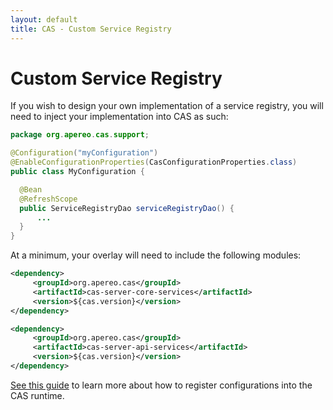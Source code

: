 ```yaml
---
layout: default
title: CAS - Custom Service Registry
---
```


# Custom Service Registry

If you wish to design your own implementation of a service registry, you will need to inject your implementation into CAS as such:

```java
package org.apereo.cas.support;

@Configuration("myConfiguration")
@EnableConfigurationProperties(CasConfigurationProperties.class)
public class MyConfiguration {

  @Bean
  @RefreshScope
  public ServiceRegistryDao serviceRegistryDao() {
      ...
  }
}
```

At a minimum, your overlay will need to include the following modules:

```xml
<dependency>
     <groupId>org.apereo.cas</groupId>
     <artifactId>cas-server-core-services</artifactId>
     <version>${cas.version}</version>
</dependency>

<dependency>
     <groupId>org.apereo.cas</groupId>
     <artifactId>cas-server-api-services</artifactId>
     <version>${cas.version}</version>
</dependency>
```

[See this guide](Configuration-Management-Extensions.html) to learn more about how to register configurations into the CAS runtime.